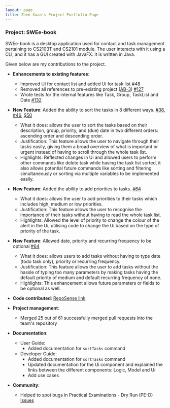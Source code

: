 ```yaml
---
layout: page
title: Zhen Xuan's Project Portfolio Page
---
```


### Project: SWEe-book

SWEe-book is a desktop application used for contact and task management pertaining to CS2103T and CS2101 module. The user interacts with it using a CLI, and it has a GUI created with JavaFX. It is written in Java.

Given below are my contributions to the project.

* **Enhancements to existing features**:
    * Improved Ui for contact list and added Ui for task list [#48](https://github.com/AY2122S1-CS2103T-W12-2/tp/pull/48)
    * Removed all references to pre-existing project ([AB-3](https://se-education.org/addressbook-level3/)) [#127](https://github.com/AY2122S1-CS2103T-W12-2/tp/pull/127)
    * Wrote tests for the internal features like Task, Group, TaskList and Date [#132](https://github.com/AY2122S1-CS2103T-W12-2/tp/pull/132)

* **New Feature**: Added the ability to sort the tasks in 8 different ways. [#38](https://github.com/AY2122S1-CS2103T-W12-2/tp/pull/38), [#46](https://github.com/AY2122S1-CS2103T-W12-2/tp/pull/46), [$50](https://github.com/AY2122S1-CS2103T-W12-2/tp/pull/50)
    * What it does: allows the user to sort the tasks based on their description, group, priority, and (due) date in two different orders: ascending order and descending order.
    * Justification: This feature allows the user to navigate through their tasks easily, giving them a broad overview of what is important or urgent instead of having to scroll through the whole task list.
    * Highlights: Reflected changes in Ui and allowed users to perform other commands like delete task while having the task list sorted, it also allows potential future commands like sorting and filtering simultaneously or sorting via multiple variables to be implemented easily.

* **New Feature**: Added the ability to add priorities to tasks. [#64](https://github.com/AY2122S1-CS2103T-W12-2/tp/pull/64)
    * What it does: allows the user to add priorities to their tasks which includes high, medium or low priorities.
    * Justification: This feature allows the user to recognise the importance of their tasks without having to read the whole task list.
    * Highlights: Allowed the level of priority to change the colour of the alert in the Ui, utilising code to change the Ui based on the type of priority of the task.

* **New Feature**: Allowed date, priority and recurring frequency to be optional [#64](https://github.com/AY2122S1-CS2103T-W12-2/tp/pull/64)
    * What it does: allows users to add tasks without having to type date (todo task only), priority or recurring frequency.
    * Justification: This feature allows the user to add tasks without the hassle of typing too many parameters by making tasks having the default priority of medium and default recurring frequency of none.
    * Highlights: This enhancement allows future parameters or fields to be optional as well.
  
* **Code contributed**: [RepoSense link](https://nus-cs2103-ay2122s1.github.io/tp-dashboard/?search=CS2103T-W12-2&sort=groupTitle&sortWithin=title&timeframe=commit&mergegroup=&groupSelect=groupByRepos&breakdown=true&checkedFileTypes=docs~functional-code~test-code~other&since=2021-09-17&tabOpen=true&tabType=zoom&tabAuthor=zhenxuantan&tabRepo=AY2122S1-CS2103T-W12-2%2Ftp%5Bmaster%5D&authorshipIsMergeGroup=false&authorshipFileTypes=docs~functional-code~test-code~other&authorshipIsBinaryFileTypeChecked=false&zA=zhenxuantan&zR=AY2122S1-CS2103T-W12-2%2Ftp%5Bmaster%5D&zACS=198.05172413793105&zS=2021-09-17&zFS=CS2103T-W12-2&zU=2021-11-05&zMG=false&zFTF=commit&zFGS=groupByRepos&zFR=false&until=2021-11-05)

* **Project management**:
    * Merged 25 out of 61 successfully merged pull requests into the team's repository

* **Documentation**:
    * User Guide:
        * Added documentation for `sortTasks` command
    * Developer Guide:
        * Added documentation for `sortTasks` command
        * Updated documentation for the Ui component and explained the links between the different components: Logic, Model and Ui
        * Add use cases

* **Community**:
    * Helped to spot bugs in Practical Examinations - Dry Run (PE-D) [Issues](https://github.com/zhenxuantan/ped/issues)
